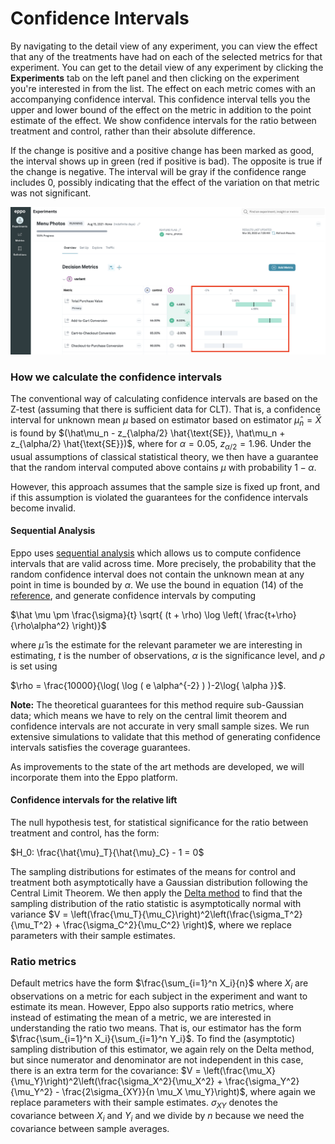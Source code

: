 # Confidence Intervals
By navigating to the detail view of any experiment, you can view the effect that any of the treatments have had on each of the selected metrics for that experiment. You can get to the detail view of any experiment by clicking the **Experiments** tab on the left panel and then clicking on the experiment you're interested in from the list. The effect on each metric comes with an accompanying confidence interval. This confidence interval tells you the upper and lower bound of the effect on the metric in addition to the point estimate of the effect. We show confidence intervals for the ratio between treatment and control, rather than their absolute difference.

If the change is positive and a positive change has been marked as good, the interval shows up in green (red if positive is bad). The opposite is true if the change is negative. The interval will be gray if the confidence range includes 0, possibly indicating that the effect of the variation on that metric was not significant.

![Confidence intervals](../../../static/img/measuring-experiments/confidence.png)

### How we calculate the confidence intervals
The conventional way of calculating confidence intervals are based on the Z-test (assuming that there is sufficient data for CLT). That is, a confidence interval for unknown mean $\mu$ based on estimator based on estimator $\hat\mu_n = \bar X$ is found by $(\hat\mu_n - z_{\alpha/2} \hat{\text{SE}},  \hat\mu_n + z_{\alpha/2} \hat{\text{SE}})$, where for $\alpha = 0.05$, $z_{\alpha / 2} = 1.96$. Under the usual assumptions of classical statistical theory, we then have a guarantee that the random interval computed above contains $\mu$ with probability $1-\alpha$.

However, this approach assumes that the sample size is fixed up front, and if this assumption is violated the guarantees for the confidence intervals become invalid.

#### Sequential Analysis
Eppo uses [sequential analysis](https://arxiv.org/abs/1810.08240) which allows us to compute confidence intervals that are valid across time. More precisely, the probability that the random confidence interval does not contain the unknown mean at any point in time is bounded by $\alpha$. We use the bound in equation (14) of the [reference](https://arxiv.org/abs/1810.08240), and generate confidence intervals by computing

$\hat \mu \pm \frac{\sigma}{t} \sqrt{ (t + \rho) \log \left( \frac{t+\rho}{\rho\alpha^2} \right)}$

where $\hat \mu$ is the estimate for the relevant parameter we are interesting in estimating, $t$ is the number of observations, $\alpha$ is the significance level, and $\rho$ is set using

$\rho = \frac{10000}{\log( \log ( e \alpha^{-2} ) )-2\log{ \alpha }}$.

**Note:** The theoretical guarantees for this method require sub-Gaussian data; which means we have to rely on the central limit theorem and confidence intervals are not accurate in very small sample sizes. We run extensive simulations to validate that this method of generating confidence intervals satisfies the coverage guarantees.

As improvements to the state of the art methods are developed, we will incorporate them into the Eppo platform.


#### Confidence intervals for the relative lift
The null hypothesis test, for statistical significance for the ratio between treatment and control, has the form:

$H_0: \frac{\hat{\mu}_T}{\hat{\mu}_C} - 1 = 0$

The sampling distributions for estimates of the means for control and treatment both asymptotically have a Gaussian distribution following the Central Limit Theorem. We then apply the [Delta method](https://en.wikipedia.org/wiki/Delta_method) to find that the sampling distribution of the ratio statistic is asymptotically normal with variance
$V = \left(\frac{\mu_T}{\mu_C}\right)^2\left(\frac{\sigma_T^2}{\mu_T^2} + \frac{\sigma_C^2}{\mu_C^2} \right)$, where we replace parameters with their sample estimates.


### Ratio metrics

Default metrics have the form $\frac{\sum_{i=1}^n X_i}{n}$ where $X_i$ are observations on a metric for each subject in the experiment and want to estimate its mean.
However, Eppo also supports ratio metrics, where instead of estimating the mean of a metric, we are interested in understanding the ratio two means.
That is, our estimator has the form $\frac{\sum_{i=1}^n X_i}{\sum_{i=1}^n Y_i}$.
To find the (asymptotic) sampling distribution of this estimator, we again rely on the Delta method, but since numerator and denominator are not independent in this case, there is an extra term for the covariance:
$V = \left(\frac{\mu_X}{\mu_Y}\right)^2\left(\frac{\sigma_X^2}{\mu_X^2} + \frac{\sigma_Y^2}{\mu_Y^2} - \frac{2\sigma_{XY}}{n \mu_X \mu_Y}\right)$, where again we replace parameters with their sample estimates. $\sigma_{XY}$ denotes the covariance between $X_i$ and $Y_i$ and we divide by $n$ because we need the covariance between sample averages.



